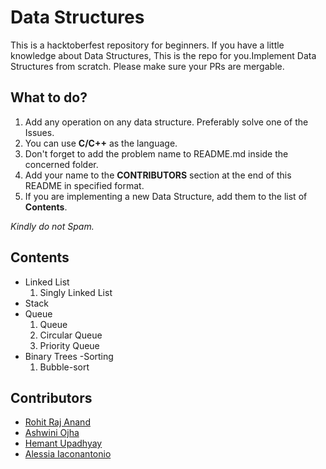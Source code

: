# Data Structures
This is a hacktoberfest repository for beginners. If you have a little knowledge about Data Structures, This is the repo for you.Implement Data Structures from scratch.
Please make sure your PRs are mergable.

## What to do?
1. Add any operation on any data structure. Preferably solve one of the Issues.
2. You can use **C/C++** as the language.
3. Don't forget to add the problem name to README.md inside the concerned folder.
4. Add your name to the **CONTRIBUTORS** section at the end of this README in specified format.
5. If you are implementing a new Data Structure, add them to the list of **Contents**.

*Kindly do not Spam.*

## Contents
- Linked List
	1. Singly Linked List
- Stack
- Queue
	1. Queue
	2. Circular Queue
	3. Priority Queue
- Binary Trees
-Sorting
	1. Bubble-sort
	
## Contributors
- [Rohit Raj Anand](https://github.com/rht6226)
- [Ashwini Ojha](https://github.com/ashwini571)
- [Hemant Upadhyay](https://github.com/hemantupadhyay24)
- [Alessia Iaconantonio](https://github.com/Alerika)
